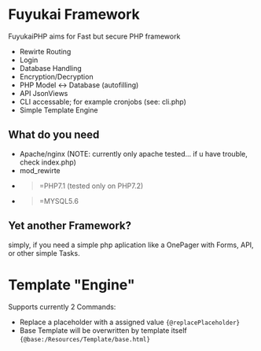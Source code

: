 # Fuyukai Framework
FuyukaiPHP aims for Fast but secure PHP framework

* Rewirte Routing
* Login
* Database Handling
* Encryption/Decryption
* PHP Model <-> Database (autofilling)
* API JsonViews
* CLI accessable; for example cronjobs (see: cli.php)
* Simple Template Engine

## What do you need
* Apache/nginx (NOTE: currently only apache tested... if u have trouble, check index.php)
* mod_rewirte
* >=PHP7.1 (tested only on PHP7.2)
* >=MYSQL5.6

## Yet another Framework?
simply, if you need a simple php aplication like a OnePager with Forms, API, or other simple Tasks.

# Template "Engine"
Supports currently 2 Commands:
* Replace a placeholder with a assigned value ```{@replacePlaceholder}``` 
* Base Template will be overwritten by template itself ```{@base:/Resources/Template/base.html}```
